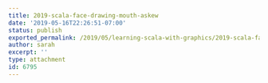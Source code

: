```yaml
---
title: 2019-scala-face-drawing-mouth-askew
date: '2019-05-16T22:26:51-07:00'
status: publish
exported_permalink: /2019/05/learning-scala-with-graphics/2019-scala-face-drawing-mouth-askew
author: sarah
excerpt: ''
type: attachment
id: 6795
---
```

<!DOCTYPE html PUBLIC "-//W3C//DTD HTML 4.0 Transitional//EN" "http://www.w3.org/TR/REC-html40/loose.dtd">
<?xml encoding="UTF-8">
